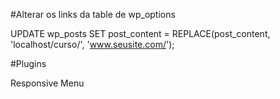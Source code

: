 #Alterar os links da table de wp_options

UPDATE wp_posts SET post_content = REPLACE(post_content, 'localhost/curso/', 'www.seusite.com/');

#Plugins

Responsive Menu
